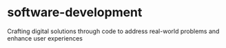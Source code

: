 # software-development
Crafting digital solutions through code to address real-world problems and enhance user experiences
